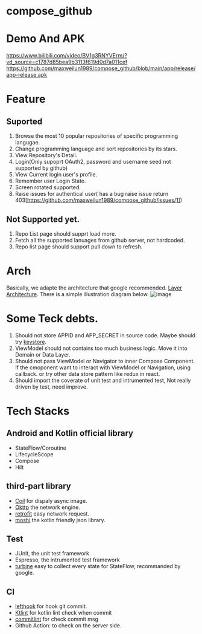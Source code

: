 # compose_github

# Demo And APK
https://www.bilibili.com/video/BV1g3RNYVErm/?vd_source=c1787d85bea9b3113f619d0d7a011cef
https://github.com/maxweilun1989/compose_github/blob/main/app/release/app-release.apk

# Feature
## Suported
1. Browse the most 10 popular repositories of specific programming langugae.
2. Change programming language and sort repositories by its stars.
3. View Repository's Detail.
4. Login(Only supoprt OAuth2, password and username seed not supported by github)
5. View Current login user's profile.
6. Remember user Login State.
7. Screen rotated supported.
8. Raise issues for authentical user( has a bug raise issue return 403[https://github.com/maxweilun1989/compose_github/issues/1])

## Not Supported yet.
1. Repo List page should supprt load more.
2. Fetch all the supported lanuages from github server, not hardcoded.
3. Repo list page should support pull down to refresh.

# Arch

Basically, we adapte the architecture that google recommended. [Layer Architecture](https://developer.android.com/topic/architecture/recommendations). There is a simple illustration diagram below.
![image](https://github.com/user-attachments/assets/a918c81f-c820-4ab6-944f-c5e7fd79d9ad)

# Some Teck debts.
1. Should not store APPID and APP_SECRET in source code. Maybe should try [keystore](https://developer.android.com/privacy-and-security/keystore).
2. ViewModel should not contains too much business logic. Move it into Domain or Data Layer.
3. Should not pass ViewModel or Navigator to inner Compose Component. If the cmoponent want to interact with ViewModel or Navigation, using callback. or try other data store pattern like redux in react.
4. Should import the coverate of unit test and intrumented test, Not really driven by test, need improve.

# Tech Stacks 

## Android and Kotlin official library
* StateFlow/Coroutine
* LifecycleScope
* Compose
* Hilt

## third-part library
* [Coil](https://github.com/coil-kt/coil) for dispaly async image.
* [Okttp](https://github.com/square/okhttp) the network engine.
* [retrofit](https://github.com/square/retrofit) easy network request.
* [moshi](https://github.com/square/moshi) the kotlin friendly json library.

## Test
* JUnit, the unit test framework
* Espresso, the intrumented test framework
* [turbine](https://github.com/cashapp/turbine) easy to collect every state for StateFlow, recommanded by google.

## CI
* [lefthook](https://github.com/evilmartians/lefthook?locale=zh_CN) for hook git commit.
* [Ktlint](https://github.com/pinterest/ktlint) for kotlin lint check when commit
* [commitlint](https://github.com/conventional-changelog/commitlint) for check commit msg
* Github Action: to check on the server side.

